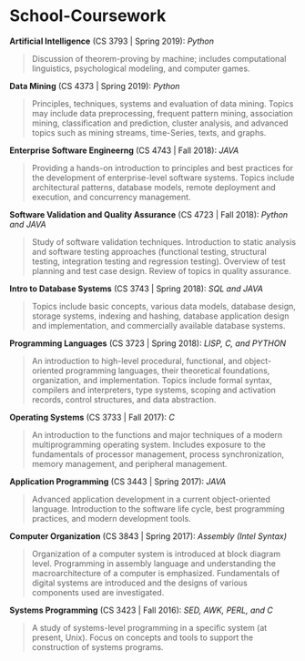 # School-Coursework

**Artificial Intelligence** (CS 3793 | Spring 2019): *Python*
> Discussion of theorem-proving by machine; includes computational linguistics, psychological modeling, and computer games.

**Data Mining** (CS 4373 | Spring 2019): *Python*
> Principles, techniques, systems and evaluation of data mining. Topics may include data preprocessing, frequent pattern mining, association mining, classification and prediction, cluster analysis, and advanced topics such as mining streams, time-Series, texts, and graphs.

**Enterprise Software Engineerng** (CS 4743 | Fall 2018): *JAVA*
> Providing a hands-on introduction to principles and best practices for the development of enterprise-level software systems. Topics include architectural patterns, database models, remote deployment and execution, and concurrency management.

**Software Validation and Quality Assurance** (CS 4723 | Fall 2018): *Python and JAVA*
> Study of software validation techniques. Introduction to static analysis and software testing approaches (functional testing, structural testing, integration testing and regression testing). Overview of test planning and test case design. Review of topics in quality assurance.

**Intro to Database Systems** (CS 3743 | Spring 2018): *SQL and JAVA*
> Topics include basic concepts, various data models, database design, storage systems, indexing and hashing, database application design and implementation, and commercially available database systems.

**Programming Languages** (CS 3723 | Spring 2018): *LISP, C, and PYTHON*
>An introduction to high-level procedural, functional, and object-oriented programming languages, their theoretical foundations, organization, and implementation. Topics include formal syntax, compilers and interpreters, type systems, scoping and activation records, control structures, and data abstraction.

**Operating Systems** (CS 3733 | Fall 2017): *C*
> An introduction to the functions and major techniques of a modern multiprogramming operating system. Includes exposure to the fundamentals of processor management, process synchronization, memory management, and peripheral management.

**Application Programming** (CS 3443 | Spring 2017): *JAVA*
>Advanced application development in a current object-oriented language. Introduction to the software life cycle, best programming practices, and modern development tools.

**Computer Organization** (CS 3843 | Spring 2017): *Assembly (Intel Syntax)*
>Organization of a computer system is introduced at block diagram level. Programming in assembly language and understanding the macroarchitecture of a computer is emphasized. Fundamentals of digital systems are introduced and the designs of various components used are investigated. 

**Systems Programming** (CS 3423 | Fall 2016): *SED, AWK, PERL, and C*
> A study of systems-level programming in a specific system (at present, Unix). Focus on concepts and tools to support the construction of systems programs.
